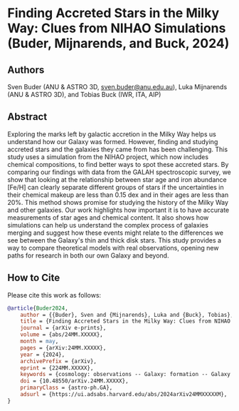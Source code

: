 # Finding Accreted Stars in the Milky Way: Clues from NIHAO Simulations (Buder, Mijnarends, and Buck, 2024)

## Authors

Sven Buder (ANU & ASTRO 3D, sven.buder@anu.edu.au), Luka Mijnarends (ANU & ASTRO 3D), and Tobias Buck (IWR, ITA, AIP)

## Abstract

Exploring the marks left by galactic accretion in the Milky Way helps us understand how our Galaxy was formed. However, finding and studying accreted stars and the galaxies they came from has been challenging. This study uses a simulation from the NIHAO project, which now includes chemical compositions, to find better ways to spot these accreted stars. By comparing our findings with data from the GALAH spectroscopic survey, we show that looking at the relationship between star age and iron abundance [Fe/H] can clearly separate different groups of stars if the uncertainties in their chemical makeup are less than 0.15 dex and in their ages are less than 20\%. This method shows promise for studying the history of the Milky Way and other galaxies. Our work highlights how important it is to have accurate measurements of star ages and chemical content. It also shows how simulations can help us understand the complex process of galaxies merging and suggest how these events might relate to the differences we see between the Galaxy's thin and thick disk stars. This study provides a way to compare theoretical models with real observations, opening new paths for research in both our own Galaxy and beyond.

## How to Cite

Please cite this work as follows:

```bibtex
@article{Buder2024,
    author = {{Buder}, Sven and {Mijnarends}, Luka and {Buck}, Tobias},
    title = {Finding Accreted Stars in the Milky Way: Clues from NIHAO Simulations},
    journal = {arXiv e-prints},
    volume = {abs/24MM.XXXXX},
    month = may,
    pages = {arXiv:24MM.XXXXX},
    year = {2024},
    archivePrefix = {arXiv},
    eprint = {224MM.XXXXX},
    keywords = {cosmology: observations -- Galaxy: formation -- Galaxy: evolution -- Galaxy: abundances -- methods: data analysis},
    doi = {10.48550/arXiv.24MM.XXXXX},
    primaryClass = {astro-ph.GA},
    adsurl = {https://ui.adsabs.harvard.edu/abs/2024arXiv24MMXXXXXM},
}
```
